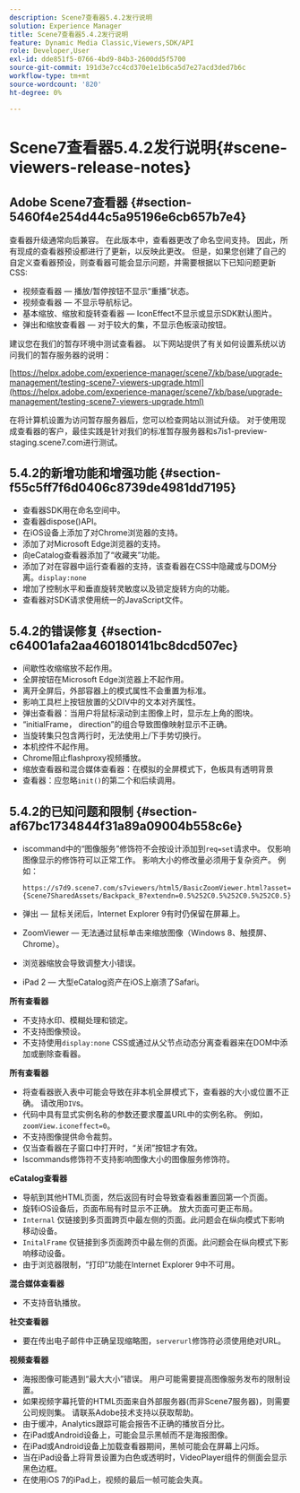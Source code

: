 ```yaml
---
description: Scene7查看器5.4.2发行说明
solution: Experience Manager
title: Scene7查看器5.4.2发行说明
feature: Dynamic Media Classic,Viewers,SDK/API
role: Developer,User
exl-id: dde851f5-0766-4bd9-84b3-2600dd5f5700
source-git-commit: 191d3e7cc4cd370e1e1b6ca5d7e27acd3ded7b6c
workflow-type: tm+mt
source-wordcount: '820'
ht-degree: 0%

---
```


# Scene7查看器5.4.2发行说明{#scene-viewers-release-notes}

## Adobe Scene7查看器 {#section-5460f4e254d44c5a95196e6cb657b7e4}

查看器升级通常向后兼容。 在此版本中，查看器更改了命名空间支持。 因此，所有现成的查看器预设都进行了更新，以反映此更改。 但是，如果您创建了自己的自定义查看器预设，则查看器可能会显示问题，并需要根据以下已知问题更新CSS:

* 视频查看器 — 播放/暂停按钮不显示“重播”状态。
* 视频查看器 — 不显示导航标记。
* 基本缩放、缩放和旋转查看器 — IconEffect不显示或显示SDK默认图片。
* 弹出和缩放查看器 — 对于较大的集，不显示色板滚动按钮。

建议您在我们的暂存环境中测试查看器。 以下网站提供了有关如何设置系统以访问我们的暂存服务器的说明：

[https://helpx.adobe.com/experience-manager/scene7/kb/base/upgrade-management/testing-scene7-viewers-upgrade.html](https://helpx.adobe.com/experience-manager/scene7/kb/base/upgrade-management/testing-scene7-viewers-upgrade.html)

在将计算机设置为访问暂存服务器后，您可以检查网站以测试升级。 对于使用现成查看器的客户，最佳实践是针对我们的标准暂存服务器和s7is1-preview-staging.scene7.com进行测试。

## 5.4.2的新增功能和增强功能 {#section-f55c5ff7f6d0406c8739de4981dd7195}

* 查看器SDK用在命名空间中。
* 查看器dispose()API。
* 在iOS设备上添加了对Chrome浏览器的支持。
* 添加了对Microsoft Edge浏览器的支持。
* 向eCatalog查看器添加了“收藏夹”功能。
* 添加了对在容器中运行查看器的支持，该查看器在CSS中隐藏或与DOM分离。`display:none`
* 增加了控制水平和垂直旋转灵敏度以及锁定旋转方向的功能。
* 查看器对SDK请求使用统一的JavaScript文件。

## 5.4.2的错误修复 {#section-c64001afa2aa460180141bc8dcd507ec}

* 间歇性收缩缩放不起作用。
* 全屏按钮在Microsoft Edge浏览器上不起作用。
* 离开全屏后，外部容器上的模式属性不会重置为标准。
* 影响工具栏上按钮放置的父DIV中的文本对齐属性。
* 弹出查看器：当用户将鼠标滚动到主图像上时，显示左上角的图块。
* “initialFrame， direction”的组合导致图像映射显示不正确。
* 当旋转集只包含两行时，无法使用上/下手势切换行。
* 本机控件不起作用。
* Chrome阻止flashproxy视频播放。
* 缩放查看器和混合媒体查看器：在模拟的全屏模式下，色板具有透明背景
* 查看器：应忽略`init()`的第二个和后续调用。

## 5.4.2的已知问题和限制 {#section-af67bc1734844f31a89a09004b558c6e}

* iscommand中的“图像服务”修饰符不会按设计添加到`req=set`请求中。 仅影响图像显示的修饰符可以正常工作。 影响大小的修改量必须用于复杂资产。 例如：

   ```
   https://s7d9.scene7.com/s7viewers/html5/BasicZoomViewer.html?asset= {Scene7SharedAssets/Backpack_B?extendn=0.5%252C0.5%252C0.5%252C0.5}
   ```

* 弹出 — 鼠标关闭后，Internet Explorer 9有时仍保留在屏幕上。
* ZoomViewer — 无法通过鼠标单击来缩放图像（Windows 8、触摸屏、Chrome）。
* 浏览器缩放会导致调整大小错误。
* iPad 2 — 大型eCatalog资产在iOS上崩溃了Safari。

**所有查看器**

* 不支持水印、模糊处理和锁定。
* 不支持图像预设。
* 不支持使用`display:none` CSS或通过从父节点动态分离查看器来在DOM中添加或删除查看器。

**所有查看器**

* 将查看器嵌入表中可能会导致在非本机全屏模式下，查看器的大小或位置不正确。 请改用`DIV`s。
* 代码中具有显式实例名称的参数还要求覆盖URL中的实例名称。 例如，`zoomView.iconeffect=0`。
* 不支持图像提供命令裁剪。
* 仅当查看器在子窗口中打开时，“关闭”按钮才有效。
* Iscommands修饰符不支持影响图像大小的图像服务修饰符。

**eCatalog查看器**

* 导航到其他HTML页面，然后返回有时会导致查看器重置回第一个页面。
* 旋转iOS设备后，页面布局有时显示不正确。 放大页面可更正布局。
* `Internal` 仅链接到多页面跨页中最左侧的页面。此问题会在纵向模式下影响移动设备。
* `InitalFrame` 仅链接到多页面跨页中最左侧的页面。此问题会在纵向模式下影响移动设备。
* 由于浏览器限制，“打印”功能在Internet Explorer 9中不可用。

**混合媒体查看器**

* 不支持音轨播放。

**社交查看器**

* 要在传出电子邮件中正确呈现缩略图，`serverurl`修饰符必须使用绝对URL。

**视频查看器**

* 海报图像可能遇到“最大大小”错误。 用户可能需要提高图像服务发布的限制设置。
* 如果视频字幕托管的HTML页面来自外部服务器(而非Scene7服务器)，则需要公司规则集。 请联系Adobe技术支持以获取帮助。
* 由于缓冲，Analytics跟踪可能会报告不正确的播放百分比。
* 在iPad或Android设备上，可能会显示黑帧而不是海报图像。
* 在iPad或Android设备上加载查看器期间，黑帧可能会在屏幕上闪烁。
* 当在iPad设备上将背景设置为白色或透明时，VideoPlayer组件的侧面会显示黑色边框。
* 在使用iOS 7的iPad上，视频的最后一帧可能会失真。
